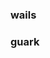 #



### wails

> [](https://wails.app/gettingstarted/)


### guark

> [](https://golangrepo.com/repo/guark-guark)
> [](https://dev.to/plutov/building-desktop-app-in-go-using-wails-1poh)